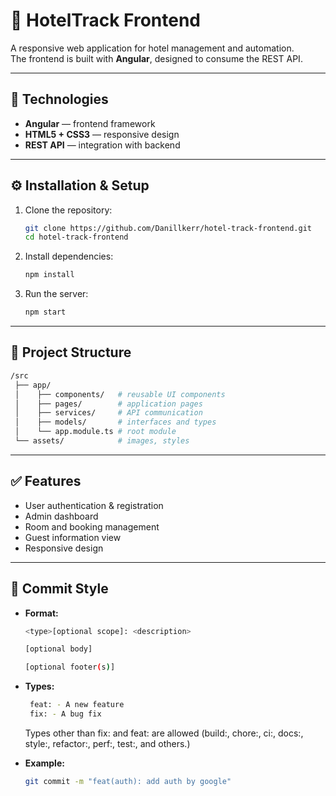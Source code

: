 # 🏨 HotelTrack Frontend

A responsive web application for hotel management and automation.  
The frontend is built with **Angular**, designed to consume the REST API.

---

## 🚀 Technologies
- **Angular** — frontend framework
- **HTML5 + CSS3** — responsive design
- **REST API** — integration with backend

---

## ⚙️ Installation & Setup

1. Clone the repository:
   ```bash
   git clone https://github.com/Danillkerr/hotel-track-frontend.git
   cd hotel-track-frontend
   ```
2. Install dependencies:
   ```bash
   npm install
   ```
3. Run the server:
   ```bash
   npm start
   ```

---

## 📂 Project Structure

```bash
/src
 ├── app/
 │    ├── components/   # reusable UI components
 │    ├── pages/        # application pages
 │    ├── services/     # API communication
 │    ├── models/       # interfaces and types
 │    └── app.module.ts # root module
 └── assets/            # images, styles
```

---

## ✅ Features

- User authentication & registration
- Admin dashboard
- Room and booking management
- Guest information view
- Responsive design

---

## 📌 Commit Style

- **Format:**

  ```bash
  <type>[optional scope]: <description>

  [optional body]

  [optional footer(s)]
  ```

- **Types:**

  ```bash
   feat: - A new feature
   fix: - A bug fix
  ```
  Types other than fix: and feat: are allowed (build:, chore:, ci:, docs:, style:, refactor:, perf:, test:, and others.)

- **Example:**

  ```bash
  git commit -m "feat(auth): add auth by google"
  ```
